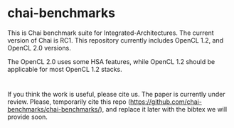 # chai-benchmarks
This is Chai benchmark suite for Integrated-Architectures.
The current version of Chai is RC1. 
This repository currently includes OpenCL 1.2, and OpenCL 2.0 versions.

The OpenCL 2.0 uses some HSA features, while OpenCL 1.2 should be applicable for most OpenCL 1.2 stacks.

#

If you think the work is useful, please cite us.
The paper is currently under review.
Please, temporarily cite this repo (https://github.com/chai-benchmarks/chai-benchmarks/),
and replace it later with the bibtex we will provide soon.
